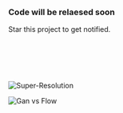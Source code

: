 <br>
<br>

### Code will be relaesed soon

Star this project to get notified.

<br>
<br>
<br>
<br>


![Super-Resolution](https://user-images.githubusercontent.com/11280511/140100292-74327e84-373b-4e46-88e1-43143eb605f0.png)


![Gan vs Flow](https://user-images.githubusercontent.com/11280511/140190868-6b3695e2-b099-4d07-b7be-a413523cda6a.png)

